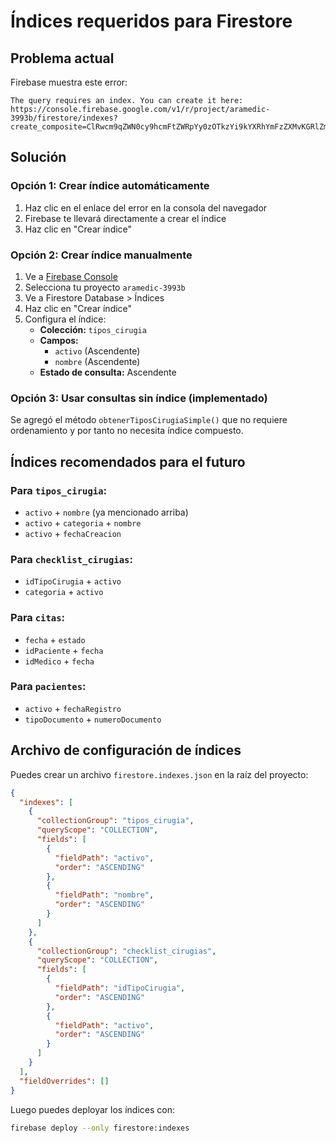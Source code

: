 # Índices requeridos para Firestore

## Problema actual
Firebase muestra este error:
```
The query requires an index. You can create it here: https://console.firebase.google.com/v1/r/project/aramedic-3993b/firestore/indexes?create_composite=ClRwcm9qZWN0cy9hcmFtZWRpYy0zOTkzYi9kYXRhYmFzZXMvKGRlZmF1bHQpL2NvbGxlY3Rpb25Hcm91cHMvdGlwb3NfY2lydWdpYS9pbmRleGVzL18QARoKCgZhY3Rpdm8QARoKCgZub21icmUQARoMCghfX25hbWVfXxAB
```

## Solución

### Opción 1: Crear índice automáticamente
1. Haz clic en el enlace del error en la consola del navegador
2. Firebase te llevará directamente a crear el índice
3. Haz clic en "Crear índice"

### Opción 2: Crear índice manualmente
1. Ve a [Firebase Console](https://console.firebase.google.com)
2. Selecciona tu proyecto `aramedic-3993b`
3. Ve a Firestore Database > Índices
4. Haz clic en "Crear índice"
5. Configura el índice:
   - **Colección:** `tipos_cirugia`
   - **Campos:**
     - `activo` (Ascendente)
     - `nombre` (Ascendente)
   - **Estado de consulta:** Ascendente

### Opción 3: Usar consultas sin índice (implementado)
Se agregó el método `obtenerTiposCirugiaSimple()` que no requiere ordenamiento y por tanto no necesita índice compuesto.

## Índices recomendados para el futuro

### Para `tipos_cirugia`:
- `activo` + `nombre` (ya mencionado arriba)
- `activo` + `categoria` + `nombre`
- `activo` + `fechaCreacion`

### Para `checklist_cirugias`:
- `idTipoCirugia` + `activo`
- `categoria` + `activo`

### Para `citas`:
- `fecha` + `estado`
- `idPaciente` + `fecha`
- `idMedico` + `fecha`

### Para `pacientes`:
- `activo` + `fechaRegistro`
- `tipoDocumento` + `numeroDocumento`

## Archivo de configuración de índices
Puedes crear un archivo `firestore.indexes.json` en la raíz del proyecto:

```json
{
  "indexes": [
    {
      "collectionGroup": "tipos_cirugia",
      "queryScope": "COLLECTION",
      "fields": [
        {
          "fieldPath": "activo",
          "order": "ASCENDING"
        },
        {
          "fieldPath": "nombre",
          "order": "ASCENDING"
        }
      ]
    },
    {
      "collectionGroup": "checklist_cirugias",
      "queryScope": "COLLECTION",
      "fields": [
        {
          "fieldPath": "idTipoCirugia",
          "order": "ASCENDING"
        },
        {
          "fieldPath": "activo",
          "order": "ASCENDING"
        }
      ]
    }
  ],
  "fieldOverrides": []
}
```

Luego puedes deployar los índices con:
```bash
firebase deploy --only firestore:indexes
```